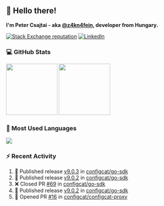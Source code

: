 ## 👋 Hello there!

**I'm Peter Csajtai - aka [@z4kn4fein](https://github.com/z4kn4fein), developer from Hungary.**

[![Stack Exchange reputation](https://img.shields.io/stackexchange/stackoverflow/r/8700582?color=orange&label=reputation&logo=stackoverflow&style=for-the-badge)](https://stackoverflow.com/users/8700582)
[![LinkedIn](https://img.shields.io/badge/linkedin-%230077B5.svg?style=for-the-badge&logo=linkedin&logoColor=white)](https://www.linkedin.com/in/csajtai-p%C3%A9ter-45395341/)

### 💻 GitHub Stats

<div>
  <img height="140px" src="https://github-readme-stats-pcsajtai.vercel.app/api?username=z4kn4fein&show_icons=true&hide_border=true&count_private=true&custom_title=Stats&theme=dracula&line_height=24&hide_title=true">
  <img height="140px" src="https://streak-stats.demolab.com?user=z4kn4fein&theme=dracula&hide_border=true">
  
</div>

### :toolbox: Most Used Languages

<img src="https://github-readme-stats-pcsajtai.vercel.app/api/top-langs/?username=z4kn4fein&theme=dracula&hide_border=true&layout=compact&langs_count=8&hide_title=true">

### :zap: Recent Activity

<!--START_SECTION:activity-->
1. 🚀 Published release [v9.0.3](https://github.com/configcat/go-sdk/releases/tag/v9.0.3) in [configcat/go-sdk](https://github.com/configcat/go-sdk)
2. 🚀 Published release [v9.0.2](https://github.com/configcat/go-sdk/releases/tag/v9.0.2) in [configcat/go-sdk](https://github.com/configcat/go-sdk)
3. ❌ Closed PR [#69](https://github.com/configcat/go-sdk/pull/69) in [configcat/go-sdk](https://github.com/configcat/go-sdk)
4. 🚀 Published release [v9.0.2](https://github.com/configcat/go-sdk/releases/tag/v9.0.2) in [configcat/go-sdk](https://github.com/configcat/go-sdk)
5. 💪 Opened PR [#16](https://github.com/configcat/configcat-proxy/pull/16) in [configcat/configcat-proxy](https://github.com/configcat/configcat-proxy)
<!--END_SECTION:activity-->
